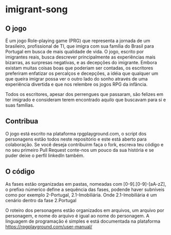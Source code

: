 # imigrant-song

## O jogo

É um jogo Role-playing game (PRG) que representa a jornada de um brasileiro, profissional de TI, que imigra com sua família do Brasil para Portugal em busca de mais qualidade de vida. O jogo, escrito por imigrantes reais, busca descrever principalmente as experiências mais bizarras, as surpresas negativas, e as decepções do imigrante. Embora existam muitas coisas boas que poderiam ser contadas, os escritores preferiram enfatizar os percalços e decepções, a idéia que qualquer um que queira imigrar possa ver o outro lado do sonho através de uma experiência divertida e que nos relembre os jogos RPG da infância.

Todos os escritores, apesar dos perrengues que passaram, são felizes em ter imigrado e consideram terem encontrado aquilo que buscavam para si e suas famílias.

## Contribua

O jogo está escrito na plataforma rpgplayground.com, o script dos personagens estão todos neste repositório e este está aberto para colaboração. Se você deseja contribuirm faça o fork, escreva teu código e no seu primeiro Pull Request conte-nos um pouco da sua história e se puder deixe o perfil linkedIn também.


## O código

As fases estão organizadas em pastas, nomeadas com [0-9].[0-9]-[aA-zZ], o prefixo númerico define a sequência das fases, podende haver subníveis como por exemplo 2-Portugal, 2.1-Imobiliária. Onde 2.1-Imobiliária é um cenário dentro da fase 2.Portugal

O roteiro dos personagens estão organizados em arquivos, um arquivo por personagem, e nome do arquivo é igual ao nome do personagem.
A linguagem de programação é simples e está documentada na plataforma https://rpgplayground.com/user-manual/
